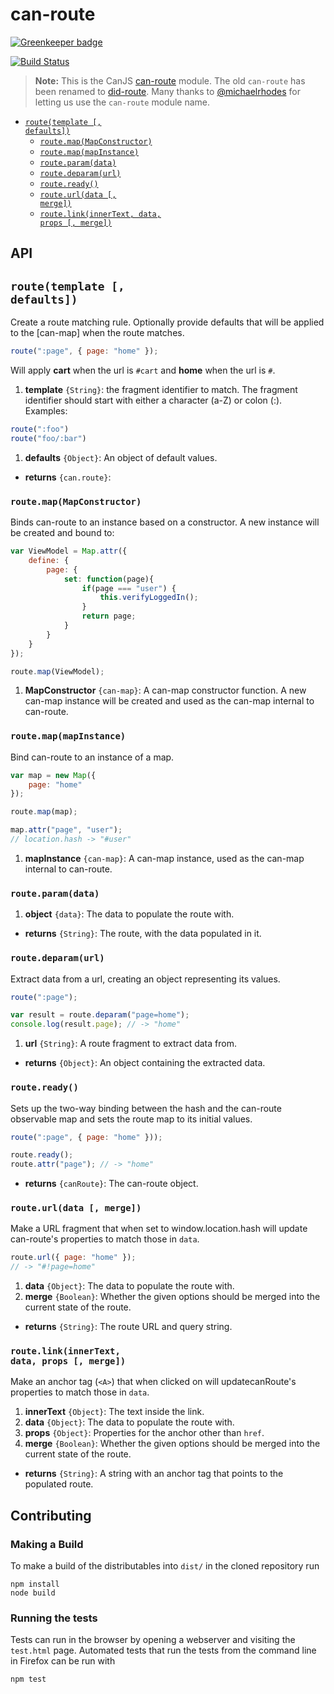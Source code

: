 # can-route

[![Greenkeeper badge](https://badges.greenkeeper.io/canjs/can-route.svg)](https://greenkeeper.io/)

[![Build Status](https://travis-ci.org/canjs/can-route.png?branch=master)](https://travis-ci.org/canjs/can-route)

> __Note:__ This is the CanJS [can-route](https://github.com/canjs/can-route) module. The old `can-route` has been renamed to [did-route](https://www.npmjs.com/package/did-route). Many thanks to [@michaelrhodes](https://github.com/michaelrhodes) for letting us use the `can-route` module name.


- <code>[route(template [, defaults])](#routetemplate--defaults)</code>
  - <code>[route.map(MapConstructor)](#routemapmapconstructor)</code>
  - <code>[route.map(mapInstance)](#routemapmapinstance)</code>
  - <code>[route.param(data)](#routeparamdata)</code>
  - <code>[route.deparam(url)](#routedeparamurl)</code>
  - <code>[route.ready()](#routeready)</code>
  - <code>[route.url(data [, merge])](#routeurldata--merge)</code>
  - <code>[route.link(innerText, data, props [, merge])](#routelinkinnertext-data-props--merge)</code>

## API


## <code>route(template [, defaults])</code>


Create a route matching rule. Optionally provide defaults that will be applied to the [can-map] when the route matches.

```js
route(":page", { page: "home" });
```

Will apply **cart** when the url is `#cart` and **home** when the url is `#`.


1. __template__ <code>{String}</code>:
  the fragment identifier to match.  The fragment identifier
  should start with either a character (a-Z) or colon (:).  Examples:
  
  ```js
  route(":foo")
  route("foo/:bar")
  ```
  
1. __defaults__ <code>{Object}</code>:
  An object of default values.

- __returns__ <code>{can.route}</code>:
  
  

### <code>route.map(MapConstructor)</code>


Binds can-route to an instance based on a constructor. A new instance will be created and bound to:

```js
var ViewModel = Map.attr({
	define: {
		page: {
			set: function(page){
				if(page === "user") {
					this.verifyLoggedIn();
				}
				return page;
			}
		}
	}
});

route.map(ViewModel);
```


1. __MapConstructor__ <code>{can-map}</code>:
  A can-map constructor function.  A new can-map instance will be created and used as the can-map internal to can-route.
  

### <code>route.map(mapInstance)</code>


Bind can-route to an instance of a map.

```js
var map = new Map({
	page: "home"
});

route.map(map);

map.attr("page", "user");
// location.hash -> "#user"
```


1. __mapInstance__ <code>{can-map}</code>:
  A can-map instance, used as the can-map internal to can-route.
  

### <code>route.param(data)</code>


1. __object__ <code>{data}</code>:
  The data to populate the route with.

- __returns__ <code>{String}</code>:
  The route, with the data populated in it.
  

### <code>route.deparam(url)</code>


Extract data from a url, creating an object representing its values.

```js
route(":page");

var result = route.deparam("page=home");
console.log(result.page); // -> "home"
```


1. __url__ <code>{String}</code>:
  A route fragment to extract data from.

- __returns__ <code>{Object}</code>:
  An object containing the extracted data.
  

### <code>route.ready()</code>


Sets up the two-way binding between the hash and the can-route observable
map and sets the route map to its initial values.

```js
route(":page", { page: "home" }));

route.ready();
route.attr("page"); // -> "home"
```


- __returns__ <code>{canRoute}</code>:
  The can-route object.
  

### <code>route.url(data [, merge])</code>


Make a URL fragment that when set to window.location.hash will update can-route's properties
to match those in `data`.

```js
route.url({ page: "home" });
// -> "#!page=home"
```


1. __data__ <code>{Object}</code>:
  The data to populate the route with.
1. __merge__ <code>{Boolean}</code>:
  Whether the given options should be merged into the current state of the route.

- __returns__ <code>{String}</code>:
  The route URL and query string.
  

### <code>route.link(innerText, data, props [, merge])</code>


Make an anchor tag (`<A>`) that when clicked on will updatecanRoute's properties
to match those in `data`.


1. __innerText__ <code>{Object}</code>:
  The text inside the link.
1. __data__ <code>{Object}</code>:
  The data to populate the route with.
1. __props__ <code>{Object}</code>:
  Properties for the anchor other than `href`.
1. __merge__ <code>{Boolean}</code>:
  Whether the given options should be merged into the current state of the route.

- __returns__ <code>{String}</code>:
  A string with an anchor tag that points to the populated route.
  
## Contributing

### Making a Build

To make a build of the distributables into `dist/` in the cloned repository run

```
npm install
node build
```

### Running the tests

Tests can run in the browser by opening a webserver and visiting the `test.html` page.
Automated tests that run the tests from the command line in Firefox can be run with

```
npm test
```
